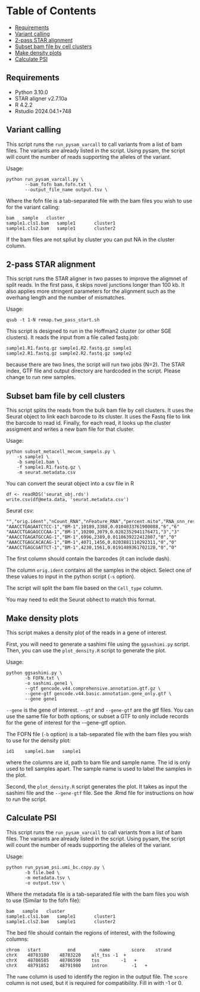 # Table of Contents  

- [Requirements](#requirements)
- [Variant calling](#variant-calling)
- [2-pass STAR alignment](#2-pass-star-alignment)
- [Subset bam file by cell clusters](#subset-bam-file-by-cell-clusters)
- [Make density plots](#make-density-plots)
- [Calculate PSI](#calculate-psi)


## Requirements

- Python 3.10.0
- STAR aligner v2.7.10a
- R 4.2.2
- Rstudio 2024.04.1+748

## Variant calling

This script runs the `run_pysam_varcall` to call variants from a list of bam files.
The variants are already listed in the script. Using pysam, the script will count the 
number of reads supporting the alleles of the variant.   

Usage:
```
python run_pysam_varcall.py \
       --bam_fofn bam.fofn.txt \
       --output_file_name output.tsv \
```
Where the fofn file is a tab-separated file with the bam files you wish to use for the variant calling:

```    
bam   sample   cluster
sample1.cls1.bam   sample1       cluster1
sample1.cls2.bam   sample1       cluster2
```

If the bam files are not spliut by cluster you can put NA in the cluster column.


## 2-pass STAR alignment 

This script runs the STAR aligner in two passes to improve the aligmnet of split reads. 
In the first pass, it skips novel junctions longer than 100 kb. It also applies more stringent 
parameters for the alignment such as the overhang length and the number of mismatches.

Usage:
```
qsub -t 1-N remap.two_pass_start.sh
```

This script is designed to run in the Hoffman2 cluster (or other SGE clusters). 
It reads the input from a file called fastq.job:

```
sample1.R1.fastq.gz sample1.R2.fastq.gz sample1
sample2.R1.fastq.gz sample2.R2.fastq.gz sample2
```

because there are two lines, the script will run two jobs (N=2).
The STAR index, GTF file and output directory are hardcoded in the script. Please change to run
new samples.


## Subset bam file by cell clusters 

This script splits the reads from the bulk bam file by cell clusters. 
It uses the Seurat object to link each barcode to its cluster. 
It uses the Fastq file to link the barcode to read id.
Finally, for each read, it looks up the cluster assigment and writes a new bam file for that cluster.


Usage:
```
python subset_metacell_mecom_sampels.py \
	-s sample1 \
	-b sample1.bam \
	-f sample1.R1.fastq.gz \
	-m seurat.metadata.csv 
```

You can convert the seurat object into a csv file in R
```
df <- readRDS('seurat_obj.rds')
write.csv(df@meta.data, 'seurat.metadata.csv')
```

Seurat csv:
```
"","orig.ident","nCount_RNA","nFeature_RNA","percent.mito","RNA_snn_res.0.6","Cell_type"
"AAACCTGAGAATCTCC-1","BM-1",10189,3388,0.0104033761900088,"6","6"
"AAACCTGAGAGCCCAA-1","BM-1",10200,3079,0.0282352941176471,"3","3"
"AAACCTGAGATGCCAG-1","BM-1",6996,2389,0.0118639222412807,"0","0"
"AAACCTGAGCACACAG-1","BM-1",4071,1456,0.0203881110292311,"0","0"
"AAACCTGAGCGATTCT-1","BM-1",4230,1561,0.0191489361702128,"0","0"
```

The first column should contain the barcodes (it can include dash).

The column `orig.ident` contains all the samples in the object. Select one of these values to input in the 
python script (`-s` option).  

The script will split the bam file based on the `Cell_type` column. 

You may need to edit the Seurat obhect to match this format.


## Make density plots

This script makes a density plot of the reads in a gene of interest.

First, you will need to generate a sashimi file using the `ggsashimi.py` script. 
Then, you can use the `plot_density.R` script to generate the plot.

Usage:
```
python ggsashimi.py \
       -b FOFN.txt \
       -o sashimi.gene1 \
       --gtf gencode.v44.comprehensive.annotation.gtf.gz \
       --gene-gtf gencode.v44.basic.annotation.gene_only.gtf \
       --gene gene1 
```
`--gene` is the gene of interest.
`--gtf` and `--gene-gtf` are the gtf files. You can use the same file for both options, or subset a GTF 
to only include records for the gene of interest for the --gene-gtf option.

The FOFN file (`-b` option) is a tab-separated file with the bam files you wish to use for the density plot:

```
id1    sample1.bam   sample1
```
where the columns are id, path to bam file and sample name. The id is only used to tell samples apart. 
The sample name is used to label the samples in the plot.

Second, the `plot_density.R` script generates the plot. It takes as input the sashimi file and the `--gene-gtf` file.
See the .Rmd file for instructions on how to run the script.

## Calculate PSI


This script runs the `run_pysam_varcall` to call variants from a list of bam files.
The variants are already listed in the script. Using pysam, the script will count the 
number of reads supporting the alleles of the variant.   

Usage:
```
python run_pysam_psi.umi_bc.copy.py \
       -b file.bed \
       -m metadata.tsv \
       -o output.tsv \
```
Where the metadata file is a tab-separated file with the bam files you wish to use (Similar to the fofn file):

```    
bam   sample   cluster
sample1.cls1.bam   sample1       cluster1
sample1.cls2.bam   sample1       cluster2
```

The bed file should contain the regions of interest, with the following columns:

```
chrom	start	       end	       name	       score	strand
chrX	48783180	48783220	alt_tss	-1	+
chrX	48786585	48786590	tss	       -1	+
chrX	48791852	48791980	intron	       -1	+
```

The `name` column is used to identify the region in the output file.
The `score` column is not used, but it is required for compatibility. Fill in with -1 or 0.

